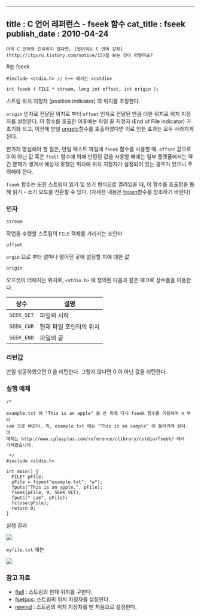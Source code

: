 ----------------
title : C 언어 레퍼런스 - fseek 함수
cat_title :  fseek
publish_date : 2010-04-24
--------------



```warning
아직 C 언어와 친숙하지 않다면, [씹어먹는 C 언어 강좌](http://itguru.tistory.com/notice/15)를 보는 것이 어떻까요?

```

#@ fseek

```info-format
#include <stdio.h> // C++ 에서는 <cstdio>

int fseek ( FILE * stream, long int offset, int origin );

```

스트림 위치 지정자 (position indicator) 의 위치를 조정한다.

`origin` 인자로 전달된 위치로 부터 `offset` 인자로 전달된 만큼 더한 위치로 위치 지정자를 설정한다.
이 함수를 호출한 이후에는 파일 끝 지정자 (End of File indicator) 가 초기화 되고, 이전에 만일 [ungetc](http://itguru.tistory.com/49)함수를 호출하였다면 이로 인한 효과는 모두 사라지게 된다.

한가지 명심해야 할 점은, 만일 텍스트 파일에 `fseek` 함수를 사용할 때, `offset` 값으로 0 이 아닌 값 혹은 `ftell` 함수에 의해 반환된 값을 사용할 때에는 일부 플랫폼에서는 약간 문제가 생겨서 예상치 못했던 위치에 위치 지정자가 설정되어 있는 경우가 있으니 주의해야 한다.

`fseek` 함수는 또한 스트림이 읽기 및 쓰기 형식으로 열려있을 때, 이 함수를 호출함을 통해 읽기 - 쓰기 모드를 전환할 수 있다. (자세한 내용은 [fopen](http://itguru.tistory.com/58)함수를 참조하기 바란다)



###  인자




`stream`

작업을 수행할 스트림의 `FILE` 객체를 가리키는 포인터

`offset`

`orgin` 으로 부터 얼마나 떨어진 곳에 설정할 지에 대한 값

`origin`

오프셋이 더해지는 위치로, `<stdio.h>` 에 정의된 다음과 같은 매크로 상수들을 이용한다.

|상수|설명|
|----|---|
|`SEEK_SET`|파일의 시작|
|`SEEK_CUR`|현재 파일 포인터의 위치|
|`SEEK_END`|파일의 끝|


###  리턴값




만일 성공하였으면 0 을 리턴한다. 그렇지 않다면 0 이 아닌 값을 리턴한다.



###  실행 예제




```cpp-formatted
/*

example.txt 에 "This is an apple" 을 쓴 뒤에 다시 fseek 함수를 이용하여 n 부터
sam 으로 바꾼다. 즉, example.txt 에는 "This is an sample" 이 들어가게 된다. 이
예제는 http://www.cplusplus.com/reference/clibrary/cstdio/fseek/ 에서
가져왔습니다.

 */
#include <stdio.h>

int main() {
  FILE* pFile;
  pFile = fopen("example.txt", "w");
  fputs("This is an apple.", pFile);
  fseek(pFile, 9, SEEK_SET);
  fputs(" sam", pFile);
  fclose(pFile);
  return 0;
}
```


실행 결과


![](http://img1.daumcdn.net/thumb/R1920x0/?fname=http%3A%2F%2Fcfile25.uf.tistory.com%2Fimage%2F1470C5114BD23C5D569FE8)

`myfile.txt` 에는


![](http://img1.daumcdn.net/thumb/R1920x0/?fname=http%3A%2F%2Fcfile7.uf.tistory.com%2Fimage%2F1470A1114BD23C5D437B49)





###  참고 자료

*  [ftell](http://itguru.tistory.com/74)  :  스트림의 현재 위치를 구한다.
*  [fsetpos](http://itguru.tistory.com/73):  스트림의 위치 지정자를 설정한다.
*  [rewind](http://itguru.tistory.com/75)  :  스트림의 위치 지정자를 맨 처음으로 설정한다.
